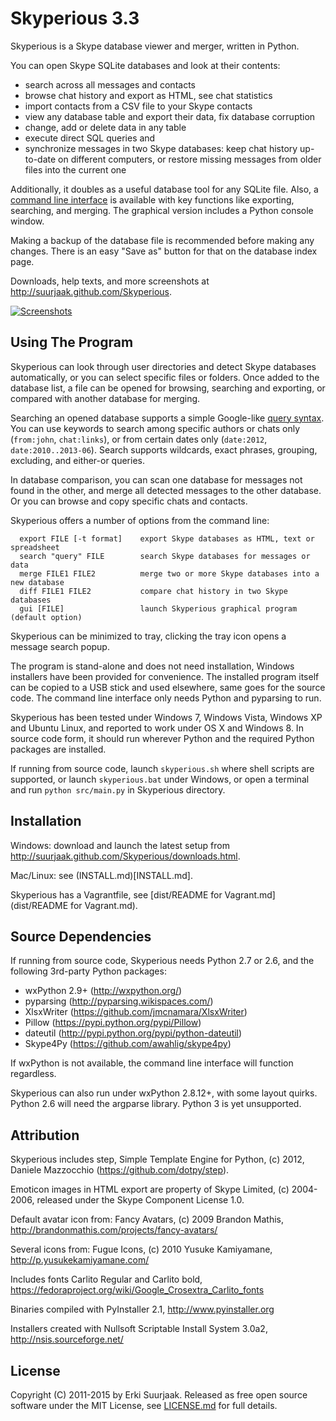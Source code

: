 Skyperious 3.3
==============

Skyperious is a Skype database viewer and merger, written in Python.

You can open Skype SQLite databases and look at their contents:

- search across all messages and contacts
- browse chat history and export as HTML, see chat statistics
- import contacts from a CSV file to your Skype contacts
- view any database table and export their data, fix database corruption
- change, add or delete data in any table
- execute direct SQL queries
and
- synchronize messages in two Skype databases: keep chat history up-to-date on
  different computers, or restore missing messages from older files into the
  current one

Additionally, it doubles as a useful database tool for any SQLite file.
Also, a [command line interface](http://suurjaak.github.io/Skyperious/help.html#commandline)
is available with key functions like exporting, searching, and merging.
The graphical version includes a Python console window.

Making a backup of the database file is recommended before making any changes.
There is an easy "Save as" button for that on the database index page.

Downloads, help texts, and more screenshots at
http://suurjaak.github.com/Skyperious.

[![Screenshots](https://raw.github.com/suurjaak/Skyperious/gh-pages/img/th_collage.png)](https://raw.github.com/suurjaak/Skyperious/gh-pages/img/collage.png)


Using The Program
-----------------

Skyperious can look through user directories and detect Skype databases
automatically, or you can select specific files or folders.
Once added to the database list, a file can be opened for browsing, searching 
and exporting, or compared with another database for merging.

Searching an opened database supports a simple Google-like
[query syntax](http://suurjaak.github.io/Skyperious/help.html).
You can use keywords to search among specific authors or chats only
(`from:john`, `chat:links`), or from certain dates only 
(`date:2012`, `date:2010..2013-06`). Search supports 
wildcards, exact phrases, grouping, excluding, and either-or queries.

In database comparison, you can scan one database for messages not found in
the other, and merge all detected messages to the other database. Or you can
browse and copy specific chats and contacts.

Skyperious offers a number of options from the command line:
```
  export FILE [-t format]    export Skype databases as HTML, text or spreadsheet
  search "query" FILE        search Skype databases for messages or data
  merge FILE1 FILE2          merge two or more Skype databases into a new database
  diff FILE1 FILE2           compare chat history in two Skype databases
  gui [FILE]                 launch Skyperious graphical program (default option)
```

Skyperious can be minimized to tray, clicking the tray icon opens 
a message search popup.

The program is stand-alone and does not need installation, Windows installers 
have been provided for convenience. The installed program itself can be copied
to a USB stick and used elsewhere, same goes for the source code. The command
line interface only needs Python and pyparsing to run.

Skyperious has been tested under Windows 7, Windows Vista, Windows XP and
Ubuntu Linux, and reported to work under OS X and Windows 8. In source code
form, it should run wherever Python and the required Python packages are
installed.

If running from source code, launch `skyperious.sh` where shell scripts are 
supported, or launch `skyperious.bat` under Windows, or open a terminal and run
`python src/main.py` in Skyperious directory.


Installation
------------

Windows: download and launch the latest setup from
http://suurjaak.github.com/Skyperious/downloads.html.

Mac/Linux: see (INSTALL.md)[INSTALL.md].

Skyperious has a Vagrantfile, see
[dist/README for Vagrant.md](dist/README for Vagrant.md).


Source Dependencies
-------------------

If running from source code, Skyperious needs Python 2.7 or 2.6,
and the following 3rd-party Python packages:
* wxPython 2.9+ (http://wxpython.org/)
* pyparsing (http://pyparsing.wikispaces.com/)
* XlsxWriter (https://github.com/jmcnamara/XlsxWriter)
* Pillow (https://pypi.python.org/pypi/Pillow)
* dateutil (http://pypi.python.org/pypi/python-dateutil)
* Skype4Py (https://github.com/awahlig/skype4py)

If wxPython is not available, the command line interface will function
regardless.

Skyperious can also run under wxPython 2.8.12+, with some layout quirks.
Python 2.6 will need the argparse library. Python 3 is yet unsupported.


Attribution
-----------

Skyperious includes step, Simple Template Engine for Python,
(c) 2012, Daniele Mazzocchio (https://github.com/dotpy/step).

Emoticon images in HTML export are property of Skype Limited, (c) 2004-2006,
released under the Skype Component License 1.0.

Default avatar icon from:
  Fancy Avatars, (c) 2009 Brandon Mathis,
  http://brandonmathis.com/projects/fancy-avatars/

Several icons from:
  Fugue Icons, (c) 2010 Yusuke Kamiyamane,
  http://p.yusukekamiyamane.com/

Includes fonts Carlito Regular and Carlito bold,
https://fedoraproject.org/wiki/Google_Crosextra_Carlito_fonts

Binaries compiled with PyInstaller 2.1, http://www.pyinstaller.org

Installers created with Nullsoft Scriptable Install System 3.0a2,
http://nsis.sourceforge.net/


License
-------

Copyright (C) 2011-2015 by Erki Suurjaak.
Released as free open source software under the MIT License,
see [LICENSE.md](LICENSE.md) for full details.
